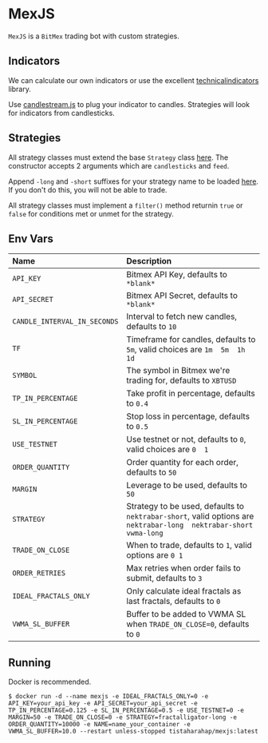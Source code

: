 # MexJS

`MexJS` is a `BitMex` trading bot with custom strategies.

## Indicators

We can calculate our own indicators or use the excellent [technicalindicators](https://github.com/anandanand84/technicalindicators) library.

Use [candlestream.js](src/candlestream.js) to plug your indicator to candles. Strategies will look for indicators from candlesticks.

## Strategies

All strategy classes must extend the base `Strategy` class [here](src/strategies/base.js). The constructor accepts 2 arguments which are `candlesticks` and `feed`.

Append `-long` and `-short` suffixes for your strategy name to be loaded [here](src/strategies/index.js). If you don't do this, you will not be able to trade.

All strategy classes must implement a `filter()` method returnin `true` or `false` for conditions met or unmet for the strategy.

## Env Vars

| Name | Description |
| :--- | :--- |
| `API_KEY` | Bitmex API Key, defaults to `*blank*` |
| `API_SECRET` | Bitmex API Secret, defaults to `*blank*` |
| `CANDLE_INTERVAL_IN_SECONDS` | Interval to fetch new candles, defaults to `10` |
| `TF` | Timeframe for candles, defaults to `5m`, valid choices are `1m  5m  1h  1d` |
| `SYMBOL` | The symbol in Bitmex we're trading for, defaults to `XBTUSD` |
| `TP_IN_PERCENTAGE` | Take profit in percentage, defaults to `0.4` |
| `SL_IN_PERCENTAGE` | Stop loss in percentage, defaults to `0.5` |
| `USE_TESTNET` | Use testnet or not, defaults to `0`, valid choices are `0  1` |
| `ORDER_QUANTITY` | Order quantity for each order, defaults to `50` |
| `MARGIN` | Leverage to be used, defaults to `50` |
| `STRATEGY` | Strategy to be used, defaults to `nektrabar-short`, valid options are `nektrabar-long  nektrabar-short  vwma-long` |
| `TRADE_ON_CLOSE` | When to trade, defaults to `1`, valid options are `0 1` |
| `ORDER_RETRIES` | Max retries when order fails to submit, defaults to `3` |
| `IDEAL_FRACTALS_ONLY` | Only calculate ideal fractals as last fractals, defaults to `0` |
| `VWMA_SL_BUFFER` | Buffer to be added to VWMA SL when `TRADE_ON_CLOSE=0`, defaults to `0` |

## Running

Docker is recommended.

```shell
$ docker run -d --name mexjs -e IDEAL_FRACTALS_ONLY=0 -e API_KEY=your_api_key -e API_SECRET=your_api_secret -e TP_IN_PERCENTAGE=0.125 -e SL_IN_PERCENTAGE=0.5 -e USE_TESTNET=0 -e MARGIN=50 -e TRADE_ON_CLOSE=0 -e STRATEGY=fractalligator-long -e ORDER_QUANTITY=10000 -e NAME=name_your_container -e VWMA_SL_BUFFER=10.0 --restart unless-stopped tistaharahap/mexjs:latest
```
